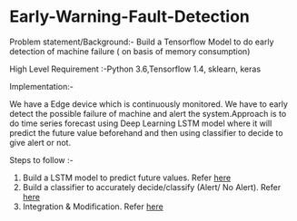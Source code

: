 # Early-Warning-Fault-Detection  
Problem statement/Background:- Build a Tensorflow Model to do early detection of machine failure ( on basis of memory consumption)  

High Level Requirement :-Python 3.6,Tensorflow 1.4, sklearn, keras  

Implementation:-  

We have a Edge device which is continuously monitored. We have to early detect the possible failure of machine and alert the system.Approach is to do time series forecast using Deep Learning LSTM model where it will  predict the future value beforehand and then using classifier to decide to give alert or not.  

Steps to follow :-  

1. Build a LSTM model to predict future values. Refer  [here](https://github.com/RonakDedhiya/Early-Warning-Fault-Detection/tree/master/Time%20Series%20Forecst-LSTM)  
2. Build a classifier to accurately decide/classify (Alert/ No Alert). Refer [here](https://github.com/RonakDedhiya/Early-Warning-Fault-Detection/tree/master/Logistic%20Classifier)  
3. Integration & Modification. Refer [here](https://github.com/RonakDedhiya/Early-Warning-Fault-Detection/tree/master/Fault%20Prediction)
